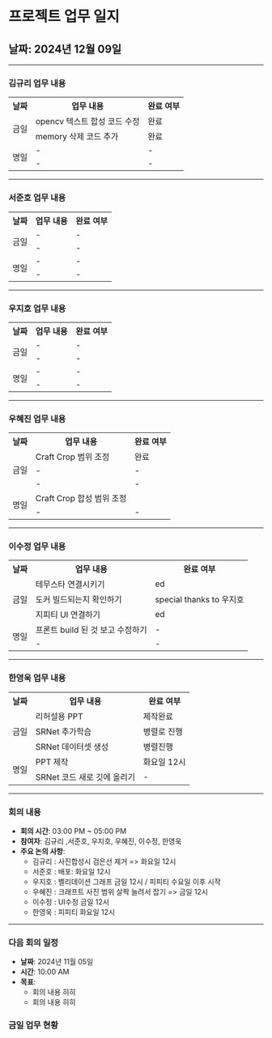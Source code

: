 # 프로젝트 업무 일지

## 날짜: 2024년 12월 09일

---

### 김규리 업무 내용

<div align="center">

<table>
  <tr>
    <th>날짜</th>
    <th>업무 내용</th>
    <th>완료 여부</th>
  </tr>
  <tr>
    <td rowspan="2">금일</td>
    <td>opencv 텍스트 합성 코드 수정</td>
    <td>완료</td>
  </tr>
  <tr>
    <td>memory 삭제 코드 추가</td>
    <td>완료</td>
  </tr>
  <tr>
    <td rowspan="2">명일</td>
    <td>-</td>
    <td>-</td>
  </tr>
  <tr>
    <td>-</td>
    <td>-</td>
  </tr>
</table>

</div>

---

### 서준호 업무 내용

<div align="center">

<table>
  <tr>
    <th>날짜</th>
    <th>업무 내용</th>
    <th>완료 여부</th>
  </tr>
  <tr>
    <td rowspan="2">금일</td>
    <td>-</td>
    <td>-</td>
  </tr>
  <tr>
    <td>-</td>
    <td>-</td>
  </tr>
  <tr>
    <td rowspan="2">명일</td>
    <td>-</td>
    <td>-</td>
  </tr>
  <tr>
    <td>-</td>
    <td>-</td>
  </tr>
</table>

</div>

---

### 우지호 업무 내용

<div align="center">

<table>
  <tr>
    <th>날짜</th>
    <th>업무 내용</th>
    <th>완료 여부</th>
  </tr>
  <tr>
    <td rowspan="2">금일</td>
    <td>-</td>
    <td>-</td>
  </tr>
  <tr>
    <td>-</td>
    <td>-</td>
  </tr>
  <tr>
    <td rowspan="2">명일</td>
    <td>-</td>
    <td>-</td>
  </tr>
  <tr>
    <td>-</td>
    <td>-</td>
  </tr>
</table>

</div>

---

### 우혜진 업무 내용

<div align="center">

<table>
  <tr>
    <th>날짜</th>
    <th>업무 내용</th>
    <th>완료 여부</th>
  </tr>
  <tr>
    <td rowspan="3">금일</td>
    <td>Craft Crop 범위 조정</td>
    <td>완료</td>
  </tr>
  <tr>
    <td>-</td>
    <td>-</td>
  </tr>
  <tr>
    <td>-</td>
    <td>-</td>
  </tr>
  <tr>
    <td rowspan="2">명일</td>
    <td>Craft Crop 합성 범위 조정</td>
    <td></td>
  </tr>
  <tr>
    <td>-</td>
    <td>-</td>
  </tr>
</table>

</div>

---

### 이수정 업무 내용

<div align="center">

<table>
  <tr>
    <th>날짜</th>
    <th>업무 내용</th>
    <th>완료 여부</th>
  </tr>
  <tr>
    <td rowspan="3">금일</td>
    <td>테무스타 연결시키기</td>
    <td>ed</td>
  </tr>
  <tr>
    <td>도커 빌드되는지 확인하기</td>
    <td>special thanks to 우지호</td>
  </tr>
  <tr>
    <td>지피티 UI 연결하기</td>
    <td>ed</td>
  </tr>
  <tr>
    <td rowspan="2">명일</td>
    <td>프론트 build 된 것 보고 수정하기</td>
    <td>-</td>
  </tr>
  <tr>
    <td>-</td>
    <td>-</td>
  </tr>
</table>

</div>

---

### 한영욱 업무 내용

<div align="center">

<table>
  <tr>
    <th>날짜</th>
    <th>업무 내용</th>
    <th>완료 여부</th>
  </tr>
  <tr>
    <td rowspan="3">금일</td>
    <td>리허설용 PPT</td>
    <td>제작완료</td>
  </tr>
  <tr>
    <td>SRNet 추가학습</td>
    <td>병렬로 진행</td>
  </tr>
  <tr>
    <td>SRNet 데이터셋 생성</td>
    <td>병렬진행</td>
  </tr>
  <tr>
    <td rowspan="2">명일</td>
    <td>PPT 제작</td>
    <td>화요일 12시</td>
  </tr>
  <tr>
    <td>SRNet 코드 새로 깃에 올리기</td>
    <td>-</td>
  </tr>
</table>

</div>

---

### 회의 내용

- **회의 시간**: 03:00 PM ~ 05:00 PM
- **참여자**: 김규리 ,서준호, 우지호, 우혜진, 이수정, 한영욱
- **주요 논의 사항**:
  - 김규리 : 사진합성시 검은선 제거 => 화요일 12시
  - 서준호 : 배포: 화요일 12시
  - 우지호 : 벨리데이션 그래프 금일 12시 / 피피티 수요일 이후 시작
  - 우혜진 : 크래프트 사진 범위 살짝 늘려서 잡기 => 금일 12시
  - 이수정 : UI수정 금일 12시
  - 한영욱 : 피피티 화요일 12시

---

### 다음 회의 일정

- **날짜**: 2024년 11월 05일
- **시간**: 10:00 AM
- **목표**:
  - 회의 내용 히히
  - 회의 내용 히히 


### 금일 업무 현황

